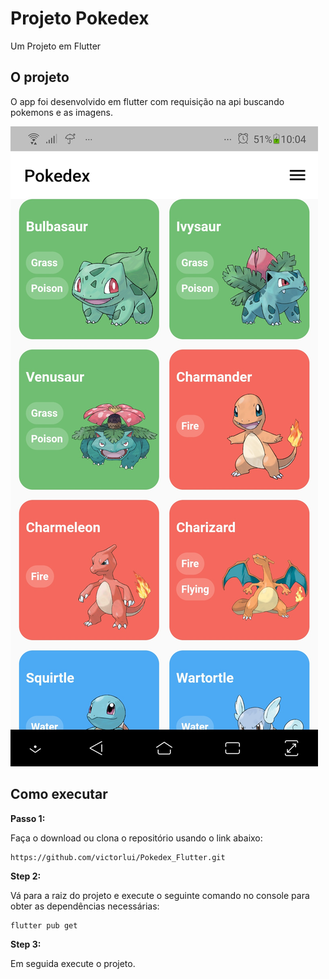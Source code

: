# Projeto Pokedex

Um Projeto em Flutter

## O projeto

O app foi desenvolvido em flutter com requisição na api buscando pokemons e as imagens.

![alt text](https://github.com/victorlui/Pokedex_Flutter/blob/master/imgs/1.jpg?raw=true=100x100)

## Como executar 

**Passo 1:**

Faça o download ou clona o repositório usando o link abaixo:

```
https://github.com/victorlui/Pokedex_Flutter.git
```

**Step 2:**

Vá para a raiz do projeto e execute o seguinte comando no console para obter as dependências necessárias: 

```
flutter pub get 
```

**Step 3:**

Em seguida execute o projeto.